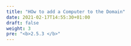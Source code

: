 ```yaml
---
title: "HOw to add a Computer to the Domain"
date: 2021-02-17T14:55:30+01:00
draft: false
weight: 3
pre: "<b>2.5.3 </b>"
---
```



